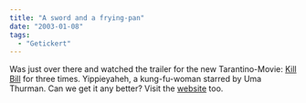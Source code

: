 ```yaml
---
title: "A sword and a frying-pan"
date: "2003-01-08"
tags:
  - "Getickert"
---
```


Was just over there and watched the trailer for the new Tarantino-Movie: [Kill Bill](http://www.apple.com/trailers/miramax/kill_bill/ "Kill Bill - Teaser Trailer") for three times. Yippieyaheh, a kung-fu-woman starred by Uma Thurman. Can we get it any better? Visit the [website](http://www.kill-bill.com/ "Kill Bill") too.
